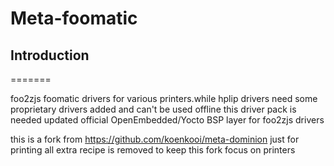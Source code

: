 Meta-foomatic
================================

Introduction
-------------------------
=======

foo2zjs foomatic drivers for various printers.while hplip drivers need some proprietary drivers added and can't be used offline this driver pack is needed
updated official OpenEmbedded/Yocto BSP layer for foo2zjs drivers

this is a fork from  https://github.com/koenkooi/meta-dominion just for printing
all extra recipe is removed to keep this fork focus on printers
